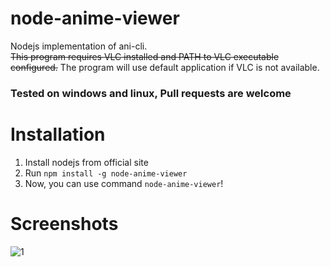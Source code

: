 # node-anime-viewer
Nodejs implementation of ani-cli.  
~~This program requires VLC installed and PATH to VLC executable configured.~~ The program will use default application if VLC is not available.

### Tested on windows and linux, Pull requests are welcome

# Installation
1. Install nodejs from official site
2. Run `npm install -g node-anime-viewer` 
3. Now, you can use command `node-anime-viewer`!

# Screenshots

![1](https://i.imgur.com/MuIJwQp.png)
